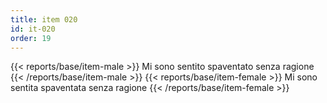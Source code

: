 ```yaml
---
title: item 020
id: it-020
order: 19
---
```

{{< reports/base/item-male >}}
  Mi sono sentito spaventato senza ragione
{{< /reports/base/item-male >}}
{{< reports/base/item-female >}}
  Mi sono sentita spaventata senza ragione
{{< /reports/base/item-female >}}